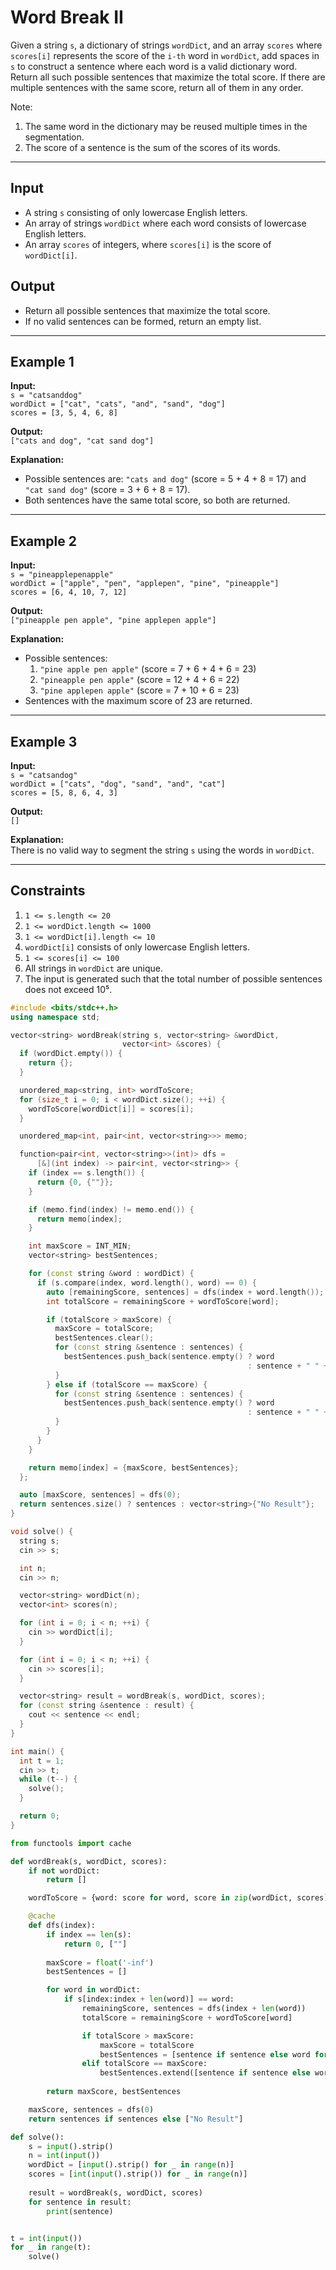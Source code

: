 # Word Break II

Given a string `s`, a dictionary of strings `wordDict`, and an array `scores` where `scores[i]` represents the score of the `i-th` word in `wordDict`, add spaces in `s` to construct a sentence where each word is a valid dictionary word. Return all such possible sentences that maximize the total score. If there are multiple sentences with the same score, return all of them in any order.

Note:
1. The same word in the dictionary may be reused multiple times in the segmentation.
2. The score of a sentence is the sum of the scores of its words.

---

## Input
- A string `s` consisting of only lowercase English letters.  
- An array of strings `wordDict` where each word consists of lowercase English letters.  
- An array `scores` of integers, where `scores[i]` is the score of `wordDict[i]`.  

## Output
- Return all possible sentences that maximize the total score.  
- If no valid sentences can be formed, return an empty list.

---

## Example 1

**Input:**  
`s = "catsanddog"`  
`wordDict = ["cat", "cats", "and", "sand", "dog"]`  
`scores = [3, 5, 4, 6, 8]`  

**Output:**  
`["cats and dog", "cat sand dog"]`  

**Explanation:**  
- Possible sentences are: `"cats and dog"` (score = 5 + 4 + 8 = 17) and `"cat sand dog"` (score = 3 + 6 + 8 = 17).  
- Both sentences have the same total score, so both are returned.

---

## Example 2

**Input:**  
`s = "pineapplepenapple"`  
`wordDict = ["apple", "pen", "applepen", "pine", "pineapple"]`  
`scores = [6, 4, 10, 7, 12]`  

**Output:**  
`["pineapple pen apple", "pine applepen apple"]`  

**Explanation:**  
- Possible sentences:  
  1. `"pine apple pen apple"` (score = 7 + 6 + 4 + 6 = 23)  
  2. `"pineapple pen apple"` (score = 12 + 4 + 6 = 22)  
  3. `"pine applepen apple"` (score = 7 + 10 + 6 = 23)  
- Sentences with the maximum score of 23 are returned.

---

## Example 3

**Input:**  
`s = "catsandog"`  
`wordDict = ["cats", "dog", "sand", "and", "cat"]`  
`scores = [5, 8, 6, 4, 3]`  

**Output:**  
`[]`  

**Explanation:**  
There is no valid way to segment the string `s` using the words in `wordDict`.

---

## Constraints
1. `1 <= s.length <= 20`
2. `1 <= wordDict.length <= 1000`
3. `1 <= wordDict[i].length <= 10`
4. `wordDict[i]` consists of only lowercase English letters.
5. `1 <= scores[i] <= 100`
6. All strings in `wordDict` are unique.
7. The input is generated such that the total number of possible sentences does not exceed 10⁵.


```cpp
#include <bits/stdc++.h>
using namespace std;

vector<string> wordBreak(string s, vector<string> &wordDict,
                         vector<int> &scores) {
  if (wordDict.empty()) {
    return {};
  }

  unordered_map<string, int> wordToScore;
  for (size_t i = 0; i < wordDict.size(); ++i) {
    wordToScore[wordDict[i]] = scores[i];
  }

  unordered_map<int, pair<int, vector<string>>> memo;

  function<pair<int, vector<string>>(int)> dfs =
      [&](int index) -> pair<int, vector<string>> {
    if (index == s.length()) {
      return {0, {""}};
    }

    if (memo.find(index) != memo.end()) {
      return memo[index];
    }

    int maxScore = INT_MIN;
    vector<string> bestSentences;

    for (const string &word : wordDict) {
      if (s.compare(index, word.length(), word) == 0) {
        auto [remainingScore, sentences] = dfs(index + word.length());
        int totalScore = remainingScore + wordToScore[word];

        if (totalScore > maxScore) {
          maxScore = totalScore;
          bestSentences.clear();
          for (const string &sentence : sentences) {
            bestSentences.push_back(sentence.empty() ? word
                                                     : sentence + " " + word);
          }
        } else if (totalScore == maxScore) {
          for (const string &sentence : sentences) {
            bestSentences.push_back(sentence.empty() ? word
                                                     : sentence + " " + word);
          }
        }
      }
    }

    return memo[index] = {maxScore, bestSentences};
  };

  auto [maxScore, sentences] = dfs(0);
  return sentences.size() ? sentences : vector<string>{"No Result"};
}

void solve() {
  string s;
  cin >> s;

  int n;
  cin >> n;

  vector<string> wordDict(n);
  vector<int> scores(n);

  for (int i = 0; i < n; ++i) {
    cin >> wordDict[i];
  }

  for (int i = 0; i < n; ++i) {
    cin >> scores[i];
  }

  vector<string> result = wordBreak(s, wordDict, scores);
  for (const string &sentence : result) {
    cout << sentence << endl;
  }
}

int main() {
  int t = 1;
  cin >> t;
  while (t--) {
    solve();
  }

  return 0;
}

```

```python
from functools import cache

def wordBreak(s, wordDict, scores):
    if not wordDict:
        return []

    wordToScore = {word: score for word, score in zip(wordDict, scores)}

    @cache
    def dfs(index):
        if index == len(s):
            return 0, [""]
        
        maxScore = float('-inf')
        bestSentences = []

        for word in wordDict:
            if s[index:index + len(word)] == word:
                remainingScore, sentences = dfs(index + len(word))
                totalScore = remainingScore + wordToScore[word]

                if totalScore > maxScore:
                    maxScore = totalScore
                    bestSentences = [sentence if sentence else word for sentence in sentences]
                elif totalScore == maxScore:
                    bestSentences.extend([sentence if sentence else word for sentence in sentences])
        
        return maxScore, bestSentences

    maxScore, sentences = dfs(0)
    return sentences if sentences else ["No Result"]

def solve():
    s = input().strip()
    n = int(input())
    wordDict = [input().strip() for _ in range(n)]
    scores = [int(input().strip()) for _ in range(n)]
    
    result = wordBreak(s, wordDict, scores)
    for sentence in result:
        print(sentence)


t = int(input())
for _ in range(t):
	solve()

```